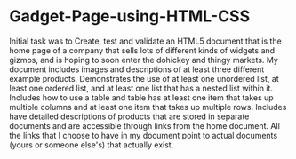 # Gadget-Page-using-HTML-CSS

Initial task was to Create, test and validate an HTML5 document that is the home page of a company that sells lots of different kinds of
widgets and gizmos, and is hoping to soon enter the dohickey and thingy markets. 
My document includes images and descriptions of at least three different example products. 
Demonstrates the use of at least one unordered list, at least one ordered list, and at least one list that has a nested list within it. 
Includes how to use a table and table has at least one item that takes up multiple columns and at least one item that takes up multiple
rows. 
Includes have detailed descriptions of products that are stored in separate documents and are accessible through links from the home
document. All the links that I choose to have in my document point to actual documents (yours or someone else's) that actually exist.
